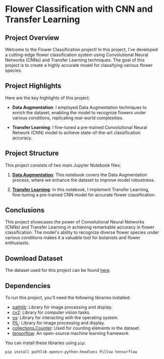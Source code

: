 # Flower Classification with CNN and Transfer Learning

## Project Overview

Welcome to the Flower Classification project! In this project, I've developed a cutting-edge flower classification system using Convolutional Neural Networks (CNNs) and Transfer Learning techniques. The goal of this project is to create a highly accurate model for classifying various flower species.

## Project Highlights

Here are the key highlights of this project:

- **Data Augmentation**: I employed Data Augmentation techniques to enrich the dataset, enabling the model to recognize flowers under various conditions, replicating real-world complexities.

- **Transfer Learning**: I fine-tuned a pre-trained Convolutional Neural Network (CNN) model to achieve state-of-the-art classification accuracy.

## Project Structure

This project consists of two main Jupyter Notebook files:

1. **[Data Augmentation](Code/Data_Augmentation.ipynbData_Augmentation.ipynb)**: This notebook covers the Data Augmentation process, where we enhance the dataset to improve model robustness.

2. **[Transfer Learning](Code/TransferLearning.ipynb)**: In this notebook, I implement Transfer Learning, fine-tuning a pre-trained CNN model for accurate flower classification.

## Conclusions

This project showcases the power of Convolutional Neural Networks (CNNs) and Transfer Learning in achieving remarkable accuracy in flower classification. The model's ability to recognize diverse flower species under various conditions makes it a valuable tool for botanists and flower enthusiasts.

## Download Dataset

The dataset used for this project can be found [here](https://storage.googleapis.com/download.tensorflow.org/example_images/flower_photos.tgz).

## Dependencies

To run this project, you'll need the following libraries installed:

- [pathlib](https://docs.python.org/3/library/pathlib.html): Library for image processing and display.
- [cv2](https://opencv-python-tutroals.readthedocs.io/en/latest/py_tutorials/py_gui/py_image_display/py_image_display.html): Library for computer vision tasks.
- [os](https://docs.python.org/3/library/os.html): Library for interacting with the operating system.
- [PIL](https://pillow.readthedocs.io/en/stable/index.html): Library for image processing and display.
- [collections.Counter](https://docs.python.org/3/library/collections.html#collections.Counter): Used for counting elements in the dataset.
- [tensorflow](https://www.tensorflow.org/): An open-source machine learning framework.

You can install these libraries using `pip`:

```bash
pip install pathlib opencv-python-headless Pillow tensorflow